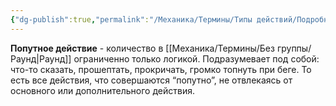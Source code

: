 ```yaml
---
{"dg-publish":true,"permalink":"/Механика/Термины/Типы действий/Подробнее о типах действий/Попутное/","noteIcon":"","created":"2025-08-21T13:47:50.728+03:00","updated":"2025-09-24T17:09:38.924+03:00"}
---
```




**Попутное действие** - количество в [[Механика/Термины/Без группы/Раунд\|Раунд]] ограниченно только логикой. Подразумевает под собой: что-то сказать, прошептать, прокричать, громко топнуть при беге. То есть все действия, что совершаются “попутно”, не отвлекаясь от основного или дополнительного действия.
